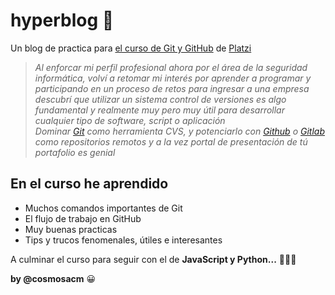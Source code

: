 # hyperblog 🦅
Un blog de practica para [el curso de Git y GitHub](https://platzi.com/cursos/git-github/ "curso de Git y Github") de [Platzi](https://platzi.com/ "Platzi")

> _Al enforcar mi perfil profesional ahora por el área de la seguridad informática, volví a retomar mi interés por aprender a programar y participando en un proceso de retos para ingresar a una empresa descubrí que utilizar un sistema control de versiones es algo fundamental y realmente muy pero muy útil para desarrollar cualquier tipo de software, script o aplicación_  
> _Dominar [Git](https://git-scm.com/ "Git") como herramienta CVS, y potenciarlo con [Github](https://github.com/ "GitHub") o [Gitlab](https://gitlab.com/ "GitLab") como repositorios remotos y a la vez portal de presentación de tú portafolio es genial_


## En el curso he aprendido

+ Muchos comandos importantes de Git
+ El flujo de trabajo en GitHub
+ Muy buenas practicas
+ Tips y trucos fenomenales, útiles e interesantes

A culminar el curso para seguir con el de **JavaScript y Python...** 👨🏼‍💻

**by @cosmosacm** 😀
